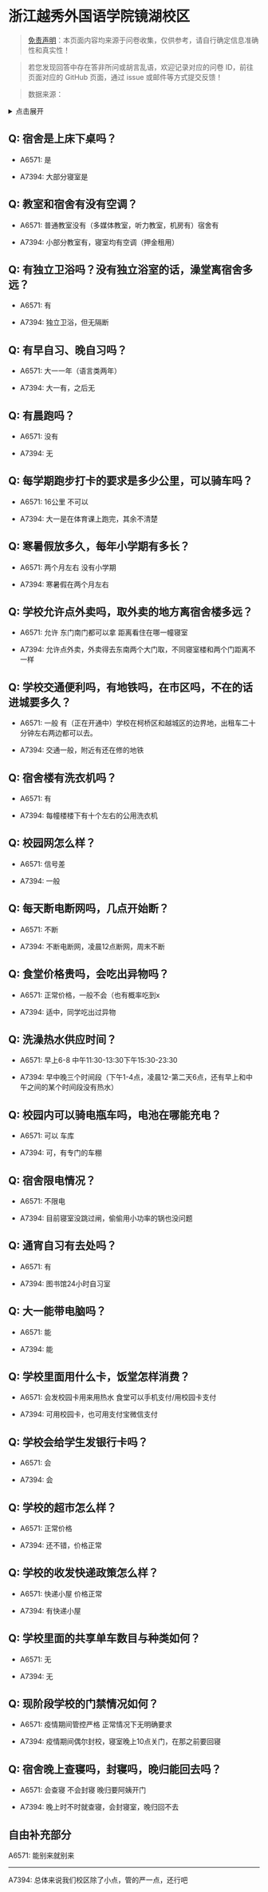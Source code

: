 # 浙江越秀外国语学院镜湖校区

> [免责声明](https://colleges.chat/#_3)：本页面内容均来源于问卷收集，仅供参考，请自行确定信息准确性和真实性！

> 若您发现回答中存在答非所问或胡言乱语，欢迎记录对应的问卷 ID，前往页面对应的 GitHub 页面，通过 issue 或邮件等方式提交反馈！

> 数据来源：

<details><summary>点击展开</summary>
<ul>
<li>A6571: 匿名 (2022 年 06 月)</li>
<li>A7394: 匿名 (2022 年 06 月)</li>
</ul>
</details>

## Q: 宿舍是上床下桌吗？

- A6571: 是

- A7394: 大部分寝室是

## Q: 教室和宿舍有没有空调？

- A6571: 普通教室没有（多媒体教室，听力教室，机房有）宿舍有

- A7394: 小部分教室有，寝室均有空调（押金租用）

## Q: 有独立卫浴吗？没有独立浴室的话，澡堂离宿舍多远？

- A6571: 有

- A7394: 独立卫浴，但无隔断

## Q: 有早自习、晚自习吗？

- A6571: 大一一年（语言类两年）

- A7394: 大一有，之后无

## Q: 有晨跑吗？

- A6571: 没有

- A7394: 无

## Q: 每学期跑步打卡的要求是多少公里，可以骑车吗？

- A6571: 16公里 不可以

- A7394: 大一是在体育课上跑完，其余不清楚

## Q: 寒暑假放多久，每年小学期有多长？

- A6571: 两个月左右 没有小学期

- A7394: 寒暑假在两个月左右

## Q: 学校允许点外卖吗，取外卖的地方离宿舍楼多远？

- A6571: 允许 东门南门都可以拿 距离看住在哪一幢寝室

- A7394: 允许点外卖，外卖得去东南两个大门取，不同寝室楼和两个门距离不一样

## Q: 学校交通便利吗，有地铁吗，在市区吗，不在的话进城要多久？

- A6571: 一般 有（正在开通中）学校在柯桥区和越城区的边界地，出租车二十分钟左右两边都可以去。

- A7394: 交通一般，附近有还在修的地铁

## Q: 宿舍楼有洗衣机吗？

- A6571: 有

- A7394: 每幢楼楼下有十个左右的公用洗衣机

## Q: 校园网怎么样？

- A6571: 信号差

- A7394: 一般

## Q: 每天断电断网吗，几点开始断？

- A6571: 不断

- A7394: 不断电断网，凌晨12点断网，周末不断

## Q: 食堂价格贵吗，会吃出异物吗？

- A6571: 正常价格，一般不会（也有概率吃到x

- A7394: 适中，同学吃出过异物

## Q: 洗澡热水供应时间？

- A6571: 早上6-8 中午11:30-13:30下午15:30-23:30

- A7394: 早中晚三个时间段（下午1-4点，凌晨12-第二天6点，还有早上和中午之间的某个时间段没有热水）

## Q: 校园内可以骑电瓶车吗，电池在哪能充电？

- A6571: 可以 车库

- A7394: 可，有专门的车棚

## Q: 宿舍限电情况？

- A6571: 不限电

- A7394: 目前寝室没跳过闸，偷偷用小功率的锅也没问题

## Q: 通宵自习有去处吗？

- A6571: 有

- A7394: 图书馆24小时自习室

## Q: 大一能带电脑吗？

- A6571: 能

- A7394: 能

## Q: 学校里面用什么卡，饭堂怎样消费？

- A6571: 会发校园卡用来用热水 食堂可以手机支付/用校园卡支付

- A7394: 可用校园卡，也可用支付宝微信支付

## Q: 学校会给学生发银行卡吗？

- A6571: 会

- A7394: 会

## Q: 学校的超市怎么样？

- A6571: 正常价格

- A7394: 还不错，价格正常

## Q: 学校的收发快递政策怎么样？

- A6571: 快递小屋 价格正常

- A7394: 有快递小屋

## Q: 学校里面的共享单车数目与种类如何？

- A6571: 无

- A7394: 无

## Q: 现阶段学校的门禁情况如何？

- A6571: 疫情期间管控严格 正常情况下无明确要求

- A7394: 疫情期间偶尔封校，寝室晚上10点关门，在那之前要回寝

## Q: 宿舍晚上查寝吗，封寝吗，晚归能回去吗？

- A6571: 会查寝 不会封寝 晚归要阿姨开门

- A7394: 晚上时不时就查寝，会封寝室，晚归回不去

## 自由补充部分

A6571: 能别来就别来

***

A7394: 总体来说我们校区除了小点，管的严一点，还行吧